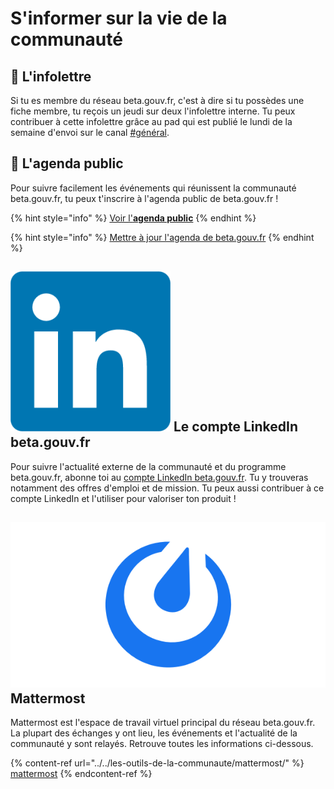 # S'informer sur la vie de la communauté

## 📨 L'infolettre

Si tu es membre du réseau beta.gouv.fr, c'est à dire si tu possèdes une fiche membre, tu reçois un jeudi sur deux l'infolettre interne. Tu peux contribuer à cette infolettre grâce au pad qui est publié le lundi de la semaine d'envoi sur le canal [#général](https://mattermost.incubateur.net/betagouv/channels/town-square).

## 📅 L'agenda public

Pour suivre facilement les événements qui réunissent la communauté beta.gouv.fr, tu peux t'inscrire à l'agenda public de beta.gouv.fr !

{% hint style="info" %}
[Voir l'**agenda public**](https://calendar.google.com/calendar/u/1?cid=MGllb25xYXAxcjVqZWFsNXVnZXVob292bGdAZ3JvdXAuY2FsZW5kYXIuZ29vZ2xlLmNvbQ)
{% endhint %}

{% hint style="info" %}
[Mettre à jour l'agenda de beta.gouv.fr](https://airtable.com/appFH3S7oLMxliFaG/shrWvcUAOJqllVqtj)
{% endhint %}

## <img src="../../.gitbook/assets/image (1) (1) (1).png" alt="" data-size="line"> Le compte LinkedIn beta.gouv.fr

Pour suivre l'actualité externe de la communauté et du programme beta.gouv.fr, abonne toi au [compte LinkedIn beta.gouv.fr](https://www.linkedin.com/company/betagouv/?viewAsMember=true). Tu y trouveras notamment des offres d'emploi et de mission. Tu peux aussi contribuer à ce compte LinkedIn et l'utiliser pour valoriser ton produit !

## <img src="../../.gitbook/assets/image (1) (1) (1) (1).png" alt="" data-size="line">Mattermost

Mattermost est l'espace de travail virtuel principal du réseau beta.gouv.fr. La plupart des échanges y ont lieu, les événements et l'actualité de la communauté y sont relayés. Retrouve toutes les informations ci-dessous.

{% content-ref url="../../les-outils-de-la-communaute/mattermost/" %}
[mattermost](../../les-outils-de-la-communaute/mattermost/)
{% endcontent-ref %}
